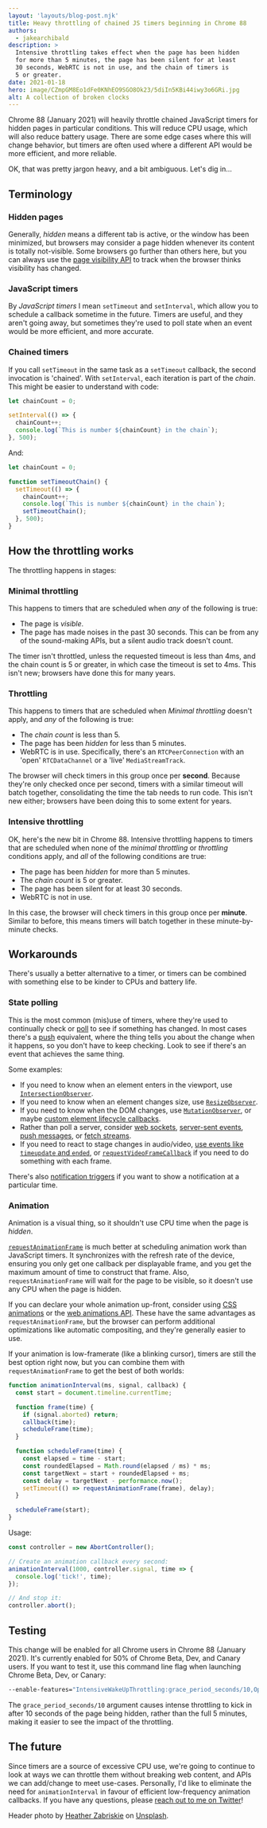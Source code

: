 ```yaml
---
layout: 'layouts/blog-post.njk'
title: Heavy throttling of chained JS timers beginning in Chrome 88
authors:
  - jakearchibald
description: >
  Intensive throttling takes effect when the page has been hidden
  for more than 5 minutes, the page has been silent for at least
  30 seconds, WebRTC is not in use, and the chain of timers is
  5 or greater.
date: 2021-01-18
hero: image/CZmpGM8Eo1dFe0KNhEO9SGO8Ok23/5diIn5KBi44iwy3o6GRi.jpg
alt: A collection of broken clocks
---
```


Chrome 88 (January 2021) will heavily throttle chained JavaScript timers for
hidden pages in particular conditions. This will reduce CPU usage, which will
also reduce battery usage. There are some edge cases where this will change
behavior, but timers are often used where a different API would be more
efficient, and more reliable.

OK, that was pretty jargon heavy, and a bit ambiguous. Let's dig in…

## Terminology

### Hidden pages

Generally, _hidden_ means a different tab is active, or the window has been
minimized, but browsers may consider a page hidden whenever its content is
totally not-visible. Some browsers go further than others here, but you can
always use the [page visibility
API](https://developer.mozilla.org/en-US/docs/Web/API/Page_Visibility_API) to
track when the browser thinks visibility has changed.

### JavaScript timers

By _JavaScript timers_ I mean `setTimeout` and `setInterval`, which allow you to
schedule a callback sometime in the future. Timers are useful, and they aren't
going away, but sometimes they're used to poll state when an event would be more
efficient, and more accurate.

### Chained timers

If you call `setTimeout` in the same task as a `setTimeout` callback, the second
invocation is 'chained'. With `setInterval`, each iteration is part of the
_chain_. This might be easier to understand with code:

```js
let chainCount = 0;

setInterval(() => {
  chainCount++;
  console.log(`This is number ${chainCount} in the chain`);
}, 500);
```

And:

```js
let chainCount = 0;

function setTimeoutChain() {
  setTimeout(() => {
    chainCount++;
    console.log(`This is number ${chainCount} in the chain`);
    setTimeoutChain();
  }, 500);
}
```

## How the throttling works

The throttling happens in stages:

### Minimal throttling

This happens to timers that are scheduled when _any_ of the following is true:

- The page is _visible_.
- The page has made noises in the past 30 seconds. This can be from any of the
  sound-making APIs, but a silent audio track doesn't count.

The timer isn't throttled, unless the requested timeout is less than 4ms, and
the chain count is 5 or greater, in which case the timeout is set to 4ms. This
isn't new; browsers have done this for many years.

### Throttling

This happens to timers that are scheduled when _Minimal throttling_ doesn't
apply, and _any_ of the following is true:

- The _chain count_ is less than 5.
- The page has been _hidden_ for less than 5 minutes.
- WebRTC is in use. Specifically, there's an `RTCPeerConnection` with an 'open'
  `RTCDataChannel` or a 'live' `MediaStreamTrack`.

The browser will check timers in this group once per **second**. Because they're
only checked once per second, timers with a similar timeout will batch together,
consolidating the time the tab needs to run code. This isn't new either;
browsers have been doing this to some extent for years.

### Intensive throttling

OK, here's the new bit in Chrome 88. Intensive throttling happens to timers that are
scheduled when none of the _minimal throttling_ or _throttling_ conditions
apply, and _all_ of the following conditions are true:

- The page has been _hidden_ for more than 5 minutes.
- The _chain count_ is 5 or greater.
- The page has been silent for at least 30 seconds.
- WebRTC is not in use.

In this case, the browser will check timers in this group once per **minute**.
Similar to before, this means timers will batch together in these
minute-by-minute checks.

## Workarounds

There's usually a better alternative to a timer, or timers can be combined with
something else to be kinder to CPUs and battery life.

### State polling

This is the most common (mis)use of timers, where they're used to continually
check or [poll](https://en.wikipedia.org/wiki/Polling_%28computer_science%29)
to see if something has changed. In most cases there's a
[push](https://en.wikipedia.org/wiki/Push_technology) equivalent, where the
thing tells you about the change when it happens, so you don't have to keep
checking. Look to see if there's an event that achieves the same thing.

Some examples:

- If you need to know when an element enters in the viewport, use
  [`IntersectionObserver`](https://developer.mozilla.org/en-US/docs/Web/API/Intersection_Observer_API).
- If you need to know when an element changes size, use
  [`ResizeObserver`](https://web.dev/resize-observer/).
- If you need to know when the DOM changes, use
  [`MutationObserver`](https://developer.mozilla.org/en-US/docs/Web/API/MutationObserver),
  or maybe [custom element lifecycle
  callbacks](https://developer.mozilla.org/en-US/docs/Web/Web_Components/Using_custom_elements).
- Rather than poll a server, consider [web
  sockets](https://developer.mozilla.org/en-US/docs/Web/API/WebSockets_API),
  [server-sent
  events](https://developer.mozilla.org/en-US/docs/Web/API/EventSource), [push
  messages](https://developer.mozilla.org/en-US/docs/Web/API/Push_API), or
  [fetch
  streams](https://web.dev/fetch-upload-streaming/#previously-on-the-exciting-adventures-of-fetch-streams).
- If you need to react to stage changes in audio/video, [use events like
  `timeupdate` and
  `ended`](https://html.spec.whatwg.org/multipage/media.html#mediaevents), or
  [`requestVideoFrameCallback`](https://web.dev/requestvideoframecallback-rvfc/)
  if you need to do something with each frame.

There's also [notification triggers](https://web.dev/notification-triggers/) if
you want to show a notification at a particular time.

### Animation

Animation is a visual thing, so it shouldn't use CPU time when the page is _hidden_.

[`requestAnimationFrame`](https://developer.mozilla.org/en-US/docs/Web/API/window/requestAnimationFrame)
is much better at scheduling animation work than JavaScript timers. It
synchronizes with the refresh rate of the device, ensuring you only get one
callback per displayable frame, and you get the maximum amount of time to
construct that frame. Also, `requestAnimationFrame` will wait for the page to be
visible, so it doesn't use any CPU when the page is hidden.

If you can declare your whole animation up-front, consider using [CSS
animations](https://developer.mozilla.org/en-US/docs/Web/CSS/animation) or the
[web animations
API](https://developer.mozilla.org/en-US/docs/Web/API/Web_Animations_API). These
have the same advantages as `requestAnimationFrame`, but the browser can perform
additional optimizations like automatic compositing, and they're generally
easier to use.

If your animation is low-framerate (like a blinking cursor), timers are still
the best option right now, but you can combine them with `requestAnimationFrame`
to get the best of both worlds:

```js
function animationInterval(ms, signal, callback) {
  const start = document.timeline.currentTime;

  function frame(time) {
    if (signal.aborted) return;
    callback(time);
    scheduleFrame(time);
  }

  function scheduleFrame(time) {
    const elapsed = time - start;
    const roundedElapsed = Math.round(elapsed / ms) * ms;
    const targetNext = start + roundedElapsed + ms;
    const delay = targetNext - performance.now();
    setTimeout(() => requestAnimationFrame(frame), delay);
  }

  scheduleFrame(start);
}
```

Usage:

```js
const controller = new AbortController();

// Create an animation callback every second:
animationInterval(1000, controller.signal, time => {
  console.log('tick!', time);
});

// And stop it:
controller.abort();
```

## Testing

This change will be enabled for all Chrome users in Chrome 88 (January 2021).
It's currently enabled for 50% of Chrome Beta, Dev, and Canary users.
If you want to test it, use this command line flag when launching Chrome
Beta, Dev, or Canary:

```bash
--enable-features="IntensiveWakeUpThrottling:grace_period_seconds/10,OptOutZeroTimeoutTimersFromThrottling,AllowAggressiveThrottlingWithWebSocket"
```

The `grace_period_seconds/10` argument causes intense throttling to kick in
after 10 seconds of the page being hidden, rather than the full 5 minutes,
making it easier to see the impact of the throttling.

## The future

Since timers are a source of excessive CPU use, we're going to continue to look at
ways we can throttle them without breaking web content, and APIs we can
add/change to meet use-cases. Personally, I'd like to eliminate the need for
`animationInterval` in favour of efficient low-frequency animation callbacks. If
you have any questions, please [reach out to me on
Twitter](https://twitter.com/jaffathecake/)!

Header photo by [Heather Zabriskie](https://unsplash.com/@heatherz) on
[Unsplash](https://unsplash.com/photos/yBzrPGLjMQw).
